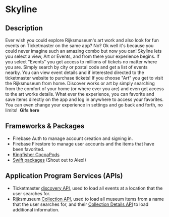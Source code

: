 # Skyline
## Description 
Ever wish you could explore Rijksmuseum's art work and also look for fun events on Ticketmaster on the same app? No? Ok well it's because you could never imagine such an amazing combo but now you can!
Skyline lets you select a view, Art or Events, and from there your experience begins. If you select "Events" you get access to millions of tickets no matter where you are. Simply search by city or postal code and get a list of events nearby. You can view event details and if interested directed to the ticketmaster website to purchase tickets! If you choose "Art" you get to visit the Rijksmuseum from home. Discover works or art by simply searching from the comfort of your home (or where ever you are) and even get access to the art works details. 
What ever the experience, you can favorite and save items directly on the app and log in anywhere to access your favorites. You can even change your experience in settings and go back and forth, no limits!
​
**Gifs here** 

## Frameworks & Packages
- Firebase Auth to manage account creation and signing in.
- Firebase Firestore to manage user accounts and the items that have been favorited.
- [Kingfisher CocoaPods](https://cocoapods.org/pods/Kingfisher)
- [Swift packages](https://github.com/alexpaul/ImageKit) (Shout out to Alex!)
​
## Application Program Services (APIs)

- Ticketmaster [discovery API](https://developer.ticketmaster.com/products-and-docs/apis/discovery-api/v2/), used to load all events at a location that the user searches for. 
- Rijksmuseum [Collection API](https://data.rijksmuseum.nl/object-metadata/api/), used to load all museum items from a name that the user searches for, and their [Collection Details API](https://data.rijksmuseum.nl/object-metadata/api/) to load additional information.


